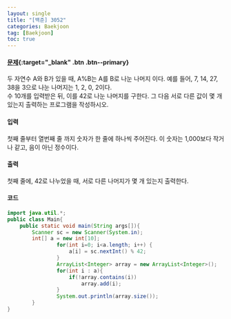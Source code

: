 ```yaml
---
layout: single
title: "[백준] 3052"
categories: Baekjoon
tag: [Baekjoon]
toc: true
---
```


#### [문제](https://www.acmicpc.net/problem/3052){:target="\_blank" .btn .btn--primary}
두 자연수 A와 B가 있을 때, A%B는 A를 B로 나눈 나머지 이다. 예를 들어, 7, 14, 27, 38을 3으로 나눈 나머지는 1, 2, 0, 2이다.  
수 10개를 입력받은 뒤, 이를 42로 나눈 나머지를 구한다. 그 다음 서로 다른 값이 몇 개 있는지 출력하는 프로그램을 작성하시오.

#### 입력
첫째 줄부터 열번째 줄 까지 숫자가 한 줄에 하나씩 주어진다. 이 숫자는 1,000보다 작거나 같고, 음이 아닌 정수이다.

#### 출력
첫째 줄에, 42로 나누었을 때, 서로 다른 나머지가 몇 개 있는지 출력한다.

#### 코드
```java
import java.util.*;
public class Main{
	public static void main(String args[]){
		Scanner sc = new Scanner(System.in);
		int[] a = new int[10];
                for(int i=0; i<a.length; i++) {
                    a[i] = sc.nextInt() % 42;
                }
                ArrayList<Integer> array = new ArrayList<Integer>();
                for(int i : a){
                    if(!array.contains(i))
                        array.add(i);
                }
                System.out.println(array.size());
        }
}
```
